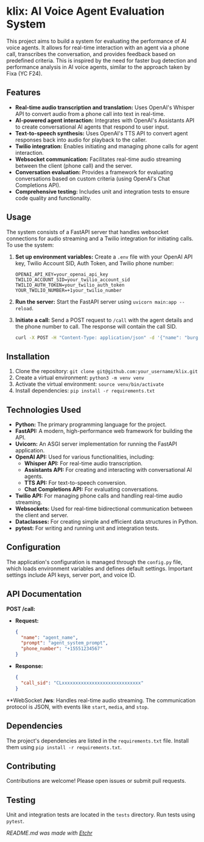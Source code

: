# klix: AI Voice Agent Evaluation System

This project aims to build a system for evaluating the performance of AI voice agents.  It allows for real-time interaction with an agent via a phone call, transcribes the conversation, and provides feedback based on predefined criteria. This is inspired by the need for faster bug detection and performance analysis in AI voice agents, similar to the approach taken by Fixa (YC F24).

## Features

*   **Real-time audio transcription and translation:** Uses OpenAI's Whisper API to convert audio from a phone call into text in real-time.
*   **AI-powered agent interaction:** Integrates with OpenAI's Assistants API to create conversational AI agents that respond to user input.
*   **Text-to-speech synthesis:**  Uses OpenAI's TTS API to convert agent responses back into audio for playback to the caller.
*   **Twilio integration:** Enables initiating and managing phone calls for agent interaction.
*   **Websocket communication:** Facilitates real-time audio streaming between the client (phone call) and the server.
*   **Conversation evaluation:** Provides a framework for evaluating conversations based on custom criteria (using OpenAI's Chat Completions API).
*   **Comprehensive testing:** Includes unit and integration tests to ensure code quality and functionality.


## Usage

The system consists of a FastAPI server that handles websocket connections for audio streaming and a Twilio integration for initiating calls.  To use the system:

1.  **Set up environment variables:** Create a `.env` file with your OpenAI API key, Twilio Account SID, Auth Token, and Twilio phone number:

    ```
    OPENAI_API_KEY=your_openai_api_key
    TWILIO_ACCOUNT_SID=your_twilio_account_sid
    TWILIO_AUTH_TOKEN=your_twilio_auth_token
    YOUR_TWILIO_NUMBER=+1your_twilio_number
    ```

2.  **Run the server:** Start the FastAPI server using `uvicorn main:app --reload`.

3.  **Initiate a call:** Send a POST request to `/call` with the agent details and the phone number to call.  The response will contain the call SID.

    ```bash
    curl -X POST -H "Content-Type: application/json" -d '{"name": "burger_bot", "prompt": "You are a helpful burger shop assistant.", "phone_number": "+15551234567"}' http://localhost:8765/call
    ```


## Installation

1.  Clone the repository: `git clone git@github.com:your_username/klix.git`
2.  Create a virtual environment: `python3 -m venv venv`
3.  Activate the virtual environment: `source venv/bin/activate`
4.  Install dependencies: `pip install -r requirements.txt`

## Technologies Used

*   **Python:** The primary programming language for the project.
*   **FastAPI:**  A modern, high-performance web framework for building the API.
*   **Uvicorn:** An ASGI server implementation for running the FastAPI application.
*   **OpenAI API:**  Used for various functionalities, including:
    *   **Whisper API:** For real-time audio transcription.
    *   **Assistants API:** For creating and interacting with conversational AI agents.
    *   **TTS API:** For text-to-speech conversion.
    *   **Chat Completions API:** For evaluating conversations.
*   **Twilio API:** For managing phone calls and handling real-time audio streaming.
*   **Websockets:**  Used for real-time bidirectional communication between the client and server.
*   **Dataclasses:**  For creating simple and efficient data structures in Python.
*   **pytest:**  For writing and running unit and integration tests.


## Configuration

The application's configuration is managed through the `config.py` file, which loads environment variables and defines default settings.  Important settings include API keys, server port, and voice ID.


## API Documentation

**POST /call:**

*   **Request:**
    ```json
    {
      "name": "agent_name",
      "prompt": "agent_system_prompt",
      "phone_number": "+15551234567"
    }
    ```

*   **Response:**
    ```json
    {
      "call_sid": "CLxxxxxxxxxxxxxxxxxxxxxxxxxxxxx"
    }
    ```

**WebSocket **/ws**:  Handles real-time audio streaming.  The communication protocol is JSON, with events like `start`, `media`, and `stop`.

## Dependencies

The project's dependencies are listed in the `requirements.txt` file.  Install them using `pip install -r requirements.txt`.


## Contributing

Contributions are welcome!  Please open issues or submit pull requests.


## Testing

Unit and integration tests are located in the `tests` directory.  Run tests using `pytest`.




*README.md was made with [Etchr](https://etchr.dev)*